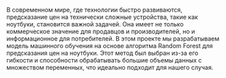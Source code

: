 В современном мире, где технологии быстро развиваются, предсказание цен на технически сложные устройства, такие как ноутбуки, становится важной задачей. Она имеет не только коммерческое значение для продавцов и производителей, но и информационное для потребителей. В этом проекте мы разрабатываем модель машинного обучения на основе алгоритма Random Forest для предсказания цен на ноутбуки. Этот метод был выбран из-за его гибкости и способности обрабатывать большие объемы данных с множеством переменных, что идеально подходит для нашего случая.
